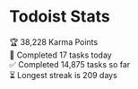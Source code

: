 
# Todoist Stats

<!-- TODO-IST:START -->
🏆  38,228 Karma Points           
🌸  Completed 17 tasks today           
✅  Completed 14,875 tasks so far           
⏳  Longest streak is 209 days
<!-- TODO-IST:END -->
